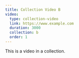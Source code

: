```yaml
---
title: Collection Video B
video:
  type: collection-video
  link: https://www.example.com
  duration: 3000
  collection: b
  order: 1
---
```


This is a video in a collection.
